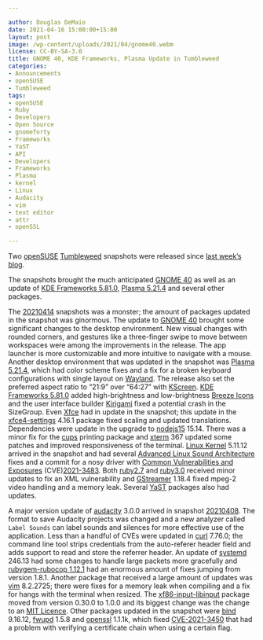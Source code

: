 ```yaml
---

author: Douglas DeMaio
date: 2021-04-16 15:00:00+15:00
layout: post
image: /wp-content/uploads/2021/04/gnome40.webm
license: CC-BY-SA-3.0
title: GNOME 40, KDE Frameworks, Plasma Update in Tumbleweed
categories:
- Announcements
- openSUSE
- Tumbleweed
tags:
- openSUSE
- Ruby
- Developers
- Open Source
- gnomeforty
- Frameworks
- YaST
- API
- Developers
- Frameworks
- Plasma
- kernel
- Linux
- Audacity
- vim
- text editor
- attr
- openSSL

---
```


Two [openSUSE](https://get.opensuse.org/) [Tumbleweed](https://get.opensuse.org/tumbleweed/) snapshots were released since [last week’s blog](https://news.opensuse.org/2021/04/09/two-tw-snapshots-update-fetchmail-mesa-more/). 

The snapshots brought the much anticipated [GNOME 40](https://forty.gnome.org/) as well as an update of [KDE Frameworks 5.81.0](https://kde.org/announcements/frameworks/5/5.81.0/), [Plasma 5.21.4](https://kde.org/announcements/plasma/5/5.21.4/) and several other packages.

The [20210414](https://lists.opensuse.org/archives/list/factory@lists.opensuse.org/thread/W5VYM34ABTBYGBVWSEH75FXP5EEXTY3U/) snapshots was a monster; the amount of packages updated in the snapshot was ginormous. The update to [GNOME 40](https://forty.gnome.org/) brought some significant changes to the desktop environment. New visual changes with rounded corners, and gestures like a three-finger swipe to move between workspaces were among the improvements in the release. The app launcher is more customizable and more intuitive to navigate with a mouse. Another desktop environment that was updated in the snapshot was [Plasma 5.21.4](https://kde.org/announcements/plasma/5/5.21.4/), which had color scheme fixes and a fix for a broken keyboard configurations with single layout on [Wayland](https://wayland.freedesktop.org/). The release also set the preferred aspect ratio to “21:9” over “64:27” with [KScreen](https://github.com/KDE/kscreen).  [KDE Frameworks 5.81.0](https://kde.org/announcements/frameworks/5/5.81.0/) added high-brightness and low-brightness [Breeze Icons](https://github.com/KDE/breeze-icons) and the user interface builder [Kirigami](https://github.com/KDE/kirigami) fixed a potential crash in the SizeGroup. Even [Xfce](https://www.xfce.org/) had in update in the snapshot; this update in the [xfce4-settings](https://www.xfce.org/) 4.16.1 package fixed scaling and updated translations. Dependencies were update in the upgrade to [nodejs15](https://nodejs.org/en/) 15.14. There was a minor fix for the [cups](http://www.cups.org/) printing package and [xterm](https://invisible-island.net/xterm/) 367 updated some patches and improved responsiveness of the terminal. [Linux Kernel](https://www.kernel.org/) 5.11.12 arrived in the snapshot and had several [Advanced Linux Sound Architecture](https://en.wikipedia.org/wiki/Advanced_Linux_Sound_Architecture) fixes and a commit for a nosy driver with [Common Vulnerabilities and Exposures](https://en.wikipedia.org/wiki/Common_Vulnerabilities_and_Exposures) (CVE)[2021-3483](https://www.suse.com/security/cve/CVE-2021-3483/). Both [ruby2.7](https://www.ruby-lang.org/en/) and [ruby3.0](https://www.ruby-lang.org/en/) received minor updates to fix an XML vulnerability and [GStreamer](https://gstreamer.freedesktop.org/) 1.18.4 fixed mpeg-2 video handling and a memory leak. Several  [YaST](https://yast.opensuse.org/) packages also had updates.

A major version update of [audacity](https://www.audacityteam.org/) 3.0.0 arrived in snapshot [20210408](https://lists.opensuse.org/archives/list/factory@lists.opensuse.org/thread/CU2KX3QQRJQ6ECSGHGFLPB6Q6V46O64C/). The format to save Audacity projects was changed and a new analyzer called `Label Sounds` can label sounds and silences for more effective use of the application. Less than a handful of CVEs were updated in [curl](https://curl.se/) 7.76.0; the command line tool strips credentials from the auto-referer header field and adds support to read and store the referrer header. An update of [systemd](https://freedesktop.org/wiki/Software/systemd/) 246.13 had some changes to handle large packets more gracefully and [rubygem-rubocop 1.12.1](https://rubygems.org/gems/rubocop/versions/1.12.1) had an enormous amount of fixes jumping from version 1.8.1. Another package that received a large amount of updates was [vim](https://www.vim.org/) 8.2.2725; there were fixes for a memory leak when compiling and a fix for hangs with the terminal when resized. The [xf86-input-libinput](https://www.x.org/wiki/) package moved from version 0.30.0 to 1.0.0 and its biggest change was the change to an [MIT Licence](https://en.wikipedia.org/wiki/MIT_License). Other packages updated in the snapshot were [bind](https://bind9.readthedocs.io) 9.16.12, [fwupd](https://fwupd.org/) 1.5.8 and [openssl](https://www.openssl.org/) 1.1.1k, which fixed [CVE-2021-3450](https://www.suse.com/security/cve/CVE-2021-3450/) that had a problem with verifying a certificate chain when using a certain flag.
